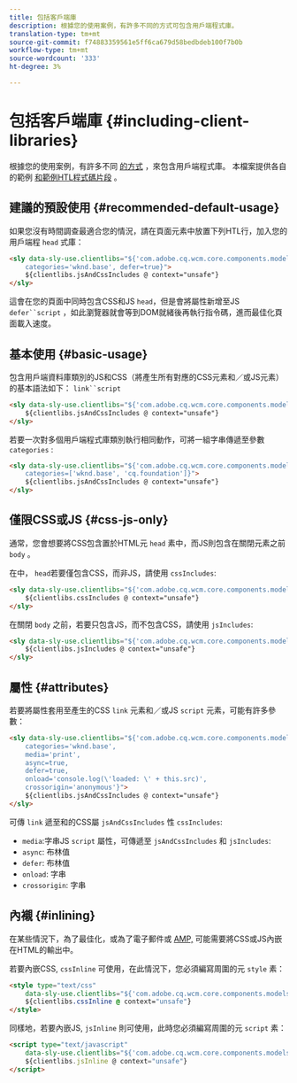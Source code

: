 ```yaml
---
title: 包括客戶端庫
description: 根據您的使用案例，有許多不同的方式可包含用戶端程式庫。
translation-type: tm+mt
source-git-commit: f74883359561e5ff6ca679d58bedbdeb100f7b0b
workflow-type: tm+mt
source-wordcount: '333'
ht-degree: 3%

---
```



# 包括客戶端庫 {#including-client-libraries}

根據您的使用案例，有許多不同 [的方式](/help/developing/archetype/uifrontend.md#clientlibs) ，來包含用戶端程式庫。 本檔案提供各自的範例 [和範例HTL程式碼片段](https://docs.adobe.com/content/help/zh-Hant/experience-manager-htl/using/overview.html) 。

## 建議的預設使用 {#recommended-default-usage}

如果您沒有時間調查最適合您的情況，請在頁面元素中放置下列HTL行，加入您的用戶端程 `head` 式庫：

```html
<sly data-sly-use.clientlibs="${'com.adobe.cq.wcm.core.components.models.ClientLibraries' @
    categories='wknd.base', defer=true}">
    ${clientlibs.jsAndCssIncludes @ context="unsafe"}
</sly>
```

這會在您的頁面中同時包含CSS和JS `head`，但是會將屬性新增至JS `defer``script` ，如此瀏覽器就會等到DOM就緒後再執行指令碼，進而最佳化頁面載入速度。

## 基本使用 {#basic-usage}

包含用戶端資料庫類別的JS和CSS（將產生所有對應的CSS元素和／或JS元素）的基本語法如下： `link``script`

```html
<sly data-sly-use.clientlibs="${'com.adobe.cq.wcm.core.components.models.ClientLibraries' @ categories='wknd.base'}">
    ${clientlibs.jsAndCssIncludes @ context="unsafe"}
</sly>
```

若要一次對多個用戶端程式庫類別執行相同動作，可將一組字串傳遞至參數 `categories` :

```html
<sly data-sly-use.clientlibs="${'com.adobe.cq.wcm.core.components.models.ClientLibraries' @
    categories=['wknd.base', 'cq.foundation']}">
    ${clientlibs.jsAndCssIncludes @ context="unsafe"}
</sly>
```

## 僅限CSS或JS {#css-js-only}

通常，您會想要將CSS包含置於HTML元 `head` 素中，而JS則包含在關閉元素之前 `body` 。

在中， `head`若要僅包含CSS，而非JS，請使用 `cssIncludes`:

```html
<sly data-sly-use.clientlibs="${'com.adobe.cq.wcm.core.components.models.ClientLibraries' @ categories='wknd.base'}">
    ${clientlibs.cssIncludes @ context="unsafe"}
</sly>
```

在關閉 `body` 之前，若要只包含JS，而不包含CSS，請使用 `jsIncludes`:

```html
<sly data-sly-use.clientlibs="${'com.adobe.cq.wcm.core.components.models.ClientLibraries' @ categories='wknd.base'}">
    ${clientlibs.jsIncludes @ context="unsafe"}
</sly>
```

## 屬性 {#attributes}

若要將屬性套用至產生的CSS `link` 元素和／或JS `script` 元素，可能有許多參數：

```html
<sly data-sly-use.clientlibs="${'com.adobe.cq.wcm.core.components.models.ClientLibraries' @
    categories='wknd.base',
    media='print',
    async=true,
    defer=true,
    onload='console.log(\'loaded: \' + this.src)',
    crossorigin='anonymous'}">
    ${clientlibs.jsAndCssIncludes @ context="unsafe"}
</sly>
```

可傳 `link` 遞至和的CSS屬 `jsAndCssIncludes` 性 `cssIncludes`:

* `media`:字串JS `script` 屬性，可傳遞至 `jsAndCssIncludes` 和 `jsIncludes`:
* `async`: 布林值
* `defer`: 布林值
* `onload`: 字串
* `crossorigin`: 字串

## 內襯 {#inlining}

在某些情況下，為了最佳化，或為了電子郵件或 [AMP,](amp.md) 可能需要將CSS或JS內嵌在HTML的輸出中。

若要內嵌CSS, `cssInline` 可使用，在此情況下，您必須編寫周圍的元 `style` 素：

```html
<style type="text/css"
    data-sly-use.clientlibs="${'com.adobe.cq.wcm.core.components.models.ClientLibraries' @ categories='wknd.base'}">
    ${clientlibs.cssInline @ context="unsafe"}
</style>
```

同樣地，若要內嵌JS, `jsInline` 則可使用，此時您必須編寫周圍的元 `script` 素：

```html
<script type="text/javascript"
    data-sly-use.clientlibs="${'com.adobe.cq.wcm.core.components.models.ClientLibraries' @ categories='wknd.base'}">
    ${clientlibs.jsInline @ context="unsafe"}
</script>
```
